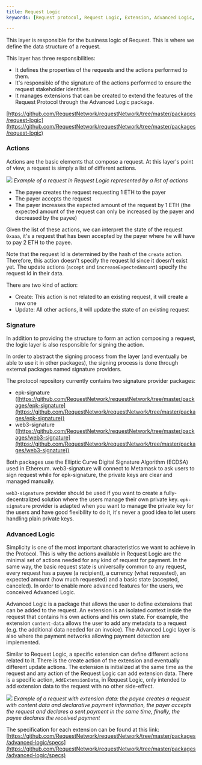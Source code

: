 ```yaml
---
title: Request Logic
keywords: [Request protocol, Request Logic, Extension, Advanced Logic, Signature]

---
```


This layer is responsible for the business logic of Request. This is where we define the data structure of a request.

This layer has three responsibilities:

- It defines the properties of the requests and the actions performed to them.
- It's responsible of the signature of the actions performed to ensure the request stakeholder identities.
- It manages extensions that can be created to extend the features of the Request Protocol through the Advanced Logic package.

[https://github.com/RequestNetwork/requestNetwork/tree/master/packages/request-logic](https://github.com/RequestNetwork/requestNetwork/tree/master/packages/request-logic)

### Actions

Actions are the basic elements that compose a request. At this layer's point of view, a request is simply a list of different actions.

![](/img/RequestProtocol/2-RequestPresentation.jpg)
*Example of a request in Request Logic represented by a list of actions*

- The payee creates the request requesting 1 ETH to the payer
- The payer accepts the request
- The payer increases the expected amount of the request by 1 ETH (the expected amount of the request can only be increased by the payer and decreased by the payee)

Given the list of these actions, we can interpret the state of the request `0xaaa`, it's a request that has been accepted by the payer where he will have to pay 2 ETH to the payee.

Note that the request Id is determined by the hash of the `create` action. Therefore, this action doesn't specify the request Id since it doesn't exist yet. The update actions (`accept` and `increaseExpectedAmount`) specify the request Id in their data.

There are two kind of action:

- Create: This action is not related to an existing request, it will create a new one
- Update: All other actions, it will update the state of an existing request

### Signature

In addition to providing the structure to form an action composing a request, the logic layer is also responsible for signing the action.

In order to abstract the signing process from the layer (and eventually be able to use it in other packages), the signing process is done through external packages named signature providers.

The protocol repository currently contains two signature provider packages:

- epk-signature ([https://github.com/RequestNetwork/requestNetwork/tree/master/packages/epk-signature](https://github.com/RequestNetwork/requestNetwork/tree/master/packages/epk-signature))
- web3-signature ([https://github.com/RequestNetwork/requestNetwork/tree/master/packages/web3-signature](https://github.com/RequestNetwork/requestNetwork/tree/master/packages/web3-signature))

Both packages use the Elliptic Curve Digital Signature Algorithm (ECDSA) used in Ethereum. web3-signature will connect to Metamask to ask users to sign request while for epk-signature, the private keys are clear and managed manually.

`web3-signature` provider should be used if you want to create a fully-decentralized solution where the users manage their own private key. `epk-signature` provider is adapted when you want to manage the private key for the users and have good flexibility to do it, it's never a good idea to let users handling plain private keys.

### Advanced Logic

Simplicity is one of the most important characteristics we want to achieve in the Protocol. This is why the actions available in Request Logic are the minimal set of actions needed for any kind of request for payment. In the same way, the basic request state is universally common to any request, every request has a payee (a recipient), a currency (what requested), an expected amount (how much requested) and a basic state (accepted, canceled). In order to enable more advanced features for the users, we conceived Advanced Logic.

Advanced Logic is a package that allows the user to define extensions that can be added to the request. An extension is an isolated context inside the request that contains his own actions and his own state. For example, the extension `content-data` allows the user to add any metadata to a request (e.g. the additional data needed for an invoice). The Advanced Logic layer is also where the payment networks allowing payment detection are implemented.

Similar to Request Logic, a specific extension can define different actions related to it. There is the create action of the extension and eventually different update actions. The extension is initialized at the same time as the request and any action of the Request Logic can add extension data. There is a specific action, `AddExtensionData`, in Request Logic, only intended to add extension data to the request with no other side-effect.

![](/img/RequestProtocol/2-AdvancedRequestPresentation.jpg)
*Example of a request with extension data: the payee creates a request with content data and declarative payment information, the payer accepts the request and declares a sent payment in the same time, finally, the payee declares the received payment*

The specification for each extension can be found at this link: [https://github.com/RequestNetwork/requestNetwork/tree/master/packages/advanced-logic/specs](https://github.com/RequestNetwork/requestNetwork/tree/master/packages/advanced-logic/specs)

